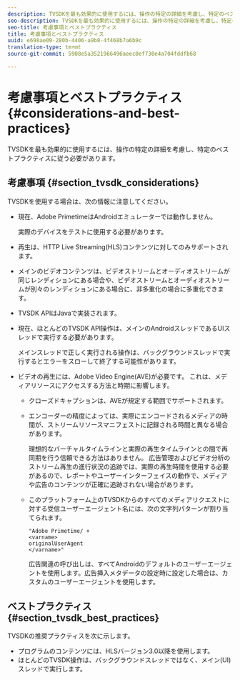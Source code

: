 ```yaml
---
description: TVSDKを最も効果的に使用するには、操作の特定の詳細を考慮し、特定のベストプラクティスに従う必要があります。
seo-description: TVSDKを最も効果的に使用するには、操作の特定の詳細を考慮し、特定のベストプラクティスに従う必要があります。
seo-title: 考慮事項とベストプラクティス
title: 考慮事項とベストプラクティス
uuid: e698ae09-280b-4406-a9b8-4f468b7a6b9c
translation-type: tm+mt
source-git-commit: 5908e5a3521966496aeec0ef730e4a704fddfb68

---
```



# 考慮事項とベストプラクティス{#considerations-and-best-practices}

TVSDKを最も効果的に使用するには、操作の特定の詳細を考慮し、特定のベストプラクティスに従う必要があります。

## 考慮事項 {#section_tvsdk_considerations}

TVSDKを使用する場合は、次の情報に注意してください。

* 現在、Adobe PrimetimeはAndroidエミュレーターでは動作しません。

   実際のデバイスをテストに使用する必要があります。
* 再生は、HTTP Live Streaming(HLS)コンテンツに対してのみサポートされます。
* メインのビデオコンテンツは、ビデオストリームとオーディオストリームが同じレンディションにある場合や、ビデオストリームとオーディオストリームが別々のレンディションにある場合に、非多重化の場合に多重化できます。
* TVSDK APIはJavaで実装されます。
* 現在、ほとんどのTVSDK API操作は、メインのAndroidスレッドであるUIスレッドで実行する必要があります。

   メインスレッドで正しく実行される操作は、バックグラウンドスレッドで実行するとエラーをスローして終了する可能性があります。
* ビデオの再生には、Adobe Video Engine(AVE)が必要です。 これは、メディアリソースにアクセスする方法と時期に影響します。

   * クローズドキャプションは、AVEが規定する範囲でサポートされます。
   * エンコーダーの精度によっては、実際にエンコードされるメディアの時間が、ストリームリソースマニフェストに記録される時間と異なる場合があります。

      理想的なバーチャルタイムラインと実際の再生タイムラインとの間で再同期を行う信頼できる方法はありません。 広告管理およびビデオ分析のストリーム再生の進行状況の追跡では、実際の再生時間を使用する必要があるので、レポートやユーザーインターフェイスの動作で、メディアや広告のコンテンツが正確に追跡されない場合があります。
   * このプラットフォーム上のTVSDKからのすべてのメディアリクエストに対する受信ユーザーエージェント名には、次の文字列パターンが割り当てられます。

      ```
      "Adobe Primetime/ + 
      <varname>
      originalUserAgent
      </varname>" 
      ```

      広告関連の呼び出しは、すべてAndroidのデフォルトのユーザーエージェントを使用します。広告挿入メタデータの設定時に設定した場合は、カスタムのユーザーエージェントを使用します。

## ベストプラクティス {#section_tvsdk_best_practices}

TVSDKの推奨プラクティスを次に示します。

* プログラムのコンテンツには、HLSバージョン3.0以降を使用します。
* ほとんどのTVSDK操作は、バックグラウンドスレッドではなく、メイン(UI)スレッドで実行します。
